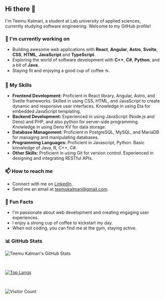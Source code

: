 ## Hi there 👋

I'm Teemu Kalmari, a student at Lab university of applied sciences, currently studying software engineering. Welcome to my GitHub profile!

### 🌱 I'm currently working on

- Building awesome web applications with **React**, **Angular**, **Astro**, **Svelte**, **CSS**, **HTML**, **JavaScript** and **TypeScript**.
- Exploring the world of software development with **C++**, **C#**, **Python**, and a bit of **Java**.
- Staying fit and enjoying a good cup of coffee ☕.

### 💼 My Skills

- **Frontend Development:** Proficient in React library, Angular, Astro, and Svelte frameworks. Skilled in using CSS, HTML, and JavaScript to create dynamic and responsive user interfaces. Knowledge in using Eta for embedded JavaScript templating.
- **Backend Development:** Experienced in using JavaScript (Node.js and Deno) and PHP, and also python for server-side programming. Knowledge in using Deno KV for data storage.
- **Database Management:** Proficient in PostgreSQL, MySQL, and MariaDB for managing and manipulating databases.
- **Programming Languages:** Proficient in Javascript, Python. Basic knowledge of Java, R, C++, C#.
- **Other Skills:** Proficient in using Git for version control. Experienced in designing and integrating RESTful APIs.

### 📫 How to reach me

- Connect with me on [LinkedIn](https://www.linkedin.com/in/teemu-kalmari-755469169/).
- Send me an email at [teemukalmari@gmail.com](mailto:teemukalmari@gmail.com).

### 🌟 Fun Facts

- I'm passionate about web development and creating engaging user experiences.
- I enjoy a strong cup of coffee to kickstart my day.
- When not coding, you can find me at the gym, staying active.

### 📊 GitHub Stats

![Teemu Kalmari's GitHub Stats](https://github-readme-stats.vercel.app/api?username=temez26&show_icons=true&count_private=true&theme=dark)

</br>

[![Top Langs](https://github-readme-stats.vercel.app/api/top-langs/?username=temez26&layout=compact&theme=dark)](https://github.com/anuraghazra/github-readme-stats)

</br>

![Visitor Count](https://profile-counter.glitch.me/temez26/count.svg)
